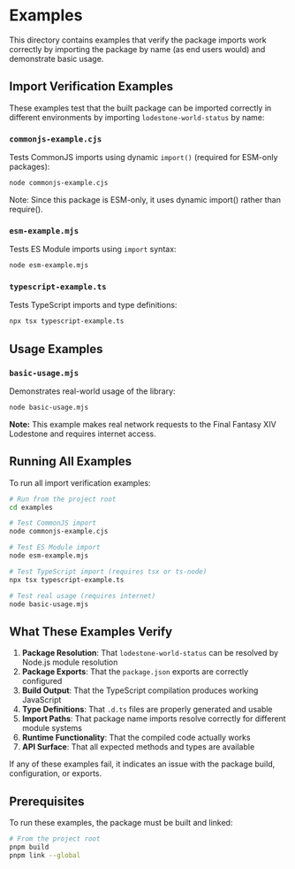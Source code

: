 # Examples

This directory contains examples that verify the package imports work correctly by importing the package by name (as end users would) and demonstrate basic usage.

## Import Verification Examples

These examples test that the built package can be imported correctly in different environments by importing `lodestone-world-status` by name:

### `commonjs-example.cjs`

Tests CommonJS imports using dynamic `import()` (required for ESM-only packages):

```bash
node commonjs-example.cjs
```

Note: Since this package is ESM-only, it uses dynamic import() rather than require().

### `esm-example.mjs`

Tests ES Module imports using `import` syntax:

```bash
node esm-example.mjs
```

### `typescript-example.ts`

Tests TypeScript imports and type definitions:

```bash
npx tsx typescript-example.ts
```

## Usage Examples

### `basic-usage.mjs`

Demonstrates real-world usage of the library:

```bash
node basic-usage.mjs
```

**Note:** This example makes real network requests to the Final Fantasy XIV Lodestone and requires internet access.

## Running All Examples

To run all import verification examples:

```bash
# Run from the project root
cd examples

# Test CommonJS import
node commonjs-example.cjs

# Test ES Module import
node esm-example.mjs

# Test TypeScript import (requires tsx or ts-node)
npx tsx typescript-example.ts

# Test real usage (requires internet)
node basic-usage.mjs
```

## What These Examples Verify

1. **Package Resolution**: That `lodestone-world-status` can be resolved by Node.js module resolution
2. **Package Exports**: That the `package.json` exports are correctly configured
3. **Build Output**: That the TypeScript compilation produces working JavaScript
4. **Type Definitions**: That `.d.ts` files are properly generated and usable
5. **Import Paths**: That package name imports resolve correctly for different module systems
6. **Runtime Functionality**: That the compiled code actually works
7. **API Surface**: That all expected methods and types are available

If any of these examples fail, it indicates an issue with the package build, configuration, or exports.

## Prerequisites

To run these examples, the package must be built and linked:

```bash
# From the project root
pnpm build
pnpm link --global
```

